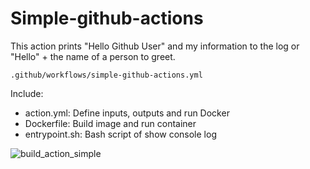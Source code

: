 # Simple-github-actions
This action prints "Hello Github User" and my information to the log or "Hello" + the name of a person to greet.
```
.github/workflows/simple-github-actions.yml
```
Include:
- action.yml: Define inputs, outputs and run Docker
- Dockerfile: Build image and run container
- entrypoint.sh: Bash script of show console log

![build_action_simple](https://user-images.githubusercontent.com/78080480/242916392-63da4d8e-2c99-4159-94a3-c27bf1a096f5.png)